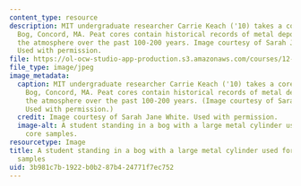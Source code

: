```yaml
---
content_type: resource
description: MIT undergraduate researcher Carrie Keach ('10) takes a core in Thoreau's
  Bog, Concord, MA. Peat cores contain historical records of metal deposition from
  the atmosphere over the past 100-200 years. Image courtesy of Sarah Jane White.
  Used with permission.
file: https://ol-ocw-studio-app-production.s3.amazonaws.com/courses/12-119-analytical-techniques-for-studying-environmental-and-geologic-samples-spring-2011/3b981c7b1922b0b287b424771f7ec752_12-119s11.jpg
file_type: image/jpeg
image_metadata:
  caption: MIT undergraduate researcher Carrie Keach ('10) takes a core in Thoreau's
    Bog, Concord, MA. Peat cores contain historical records of metal deposition from
    the atmosphere over the past 100-200 years. (Image courtesy of Sarah Jane White.
    Used with permission.)
  credit: Image courtesy of Sarah Jane White. Used with permission.
  image-alt: A student standing in a bog with a large metal cylinder used for taking
    core samples.
resourcetype: Image
title: A student standing in a bog with a large metal cylinder used for taking core
  samples
uid: 3b981c7b-1922-b0b2-87b4-24771f7ec752
---
```

